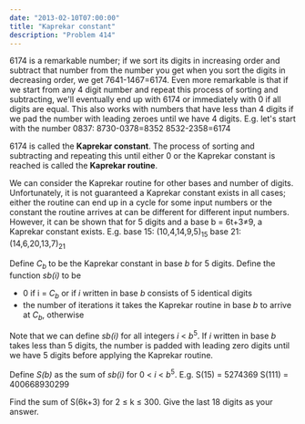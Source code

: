 ```yaml
---
date: "2013-02-10T07:00:00"
title: "Kaprekar constant"
description: "Problem 414"
---
```


<p>
6174 is a remarkable number; if we sort its digits in increasing order and subtract that number from the number you get when you sort the digits in decreasing order, we get 7641-1467=6174.
Even more remarkable is that if we start from any 4 digit number and repeat this process of sorting and subtracting, we'll eventually end up with 6174 or immediately with 0 if all digits are equal. 
This also works with numbers that have less than 4 digits if we pad the number with leading zeroes until we have 4 digits.
E.g. let's start with the number 0837:
8730-0378=8352
8532-2358=6174
</p>
<p>
6174 is called the <b>Kaprekar constant</b>. The process of sorting and subtracting and repeating this until either 0 or the Kaprekar constant is reached is called the <b>Kaprekar routine</b>.
</p>
<p>
We can consider the Kaprekar routine for other bases and number of digits. 
Unfortunately, it is not guaranteed a Kaprekar constant exists in all cases; either the routine can end up in a cycle for some input numbers or the constant the routine arrives at can be different for different input numbers.
However, it can be shown that for 5 digits and a base b = 6t+3≠9, a Kaprekar constant exists.
E.g. base 15: (10,4,14,9,5)<sub>15</sub>
base 21: (14,6,20,13,7)<sub>21</sub></p>
<p>
Define <var>C<sub>b</sub></var> to be the Kaprekar constant in base <var>b</var> for 5 digits.
Define the function <var>sb(i)</var> to be
</p><ul><li> 0 if i = <var>C<sub>b</sub></var> or if <var>i</var> written in base <var>b</var> consists of 5 identical digits
</li><li> the number of iterations it takes the Kaprekar routine in base <var>b</var> to arrive at <var>C<sub>b</sub></var>, otherwise
</li></ul>
Note that we can define <var>sb(i)</var> for all integers <var>i</var> < <var>b</var><sup>5</sup>. If <var>i</var> written in base <var>b</var> takes less than 5 digits, the number is padded with leading zero digits until we have 5 digits before applying the Kaprekar routine.

<p>
Define <var>S(b)</var> as the sum of <var>sb(i)</var> for 0 &lt; <var>i</var> &lt; <var>b</var><sup>5</sup>.
E.g. S(15) = 5274369 
S(111) = 400668930299
</p>
<p>
Find the sum of S(6k+3) for 2 ≤ k ≤ 300.
Give the last 18 digits as your answer.
</p>

